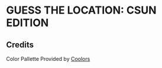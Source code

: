 # GUESS THE LOCATION: CSUN EDITION

## Credits  
Color Pallette Provided by [Coolors](https://coolors.co/d1ccdc-e08e45-252627-a22c29-a93f55)
